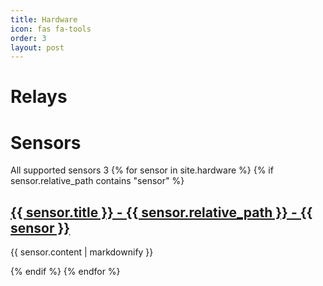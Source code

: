```yaml
---
title: Hardware
icon: fas fa-tools
order: 3
layout: post
---
```



Relays
======

Sensors
=======
All supported sensors 3
{% for sensor in site.hardware %}
  {% if sensor.relative_path contains "sensor" %}
    <h2>
      <a href="/TerrariumPI/{{ sensor.url }}">
        {{ sensor.title }} - {{ sensor.relative_path }} - {{ sensor }}
      </a>
    </h2>
    <p>{{ sensor.content | markdownify }}</p>
  {% endif %}
{% endfor %}